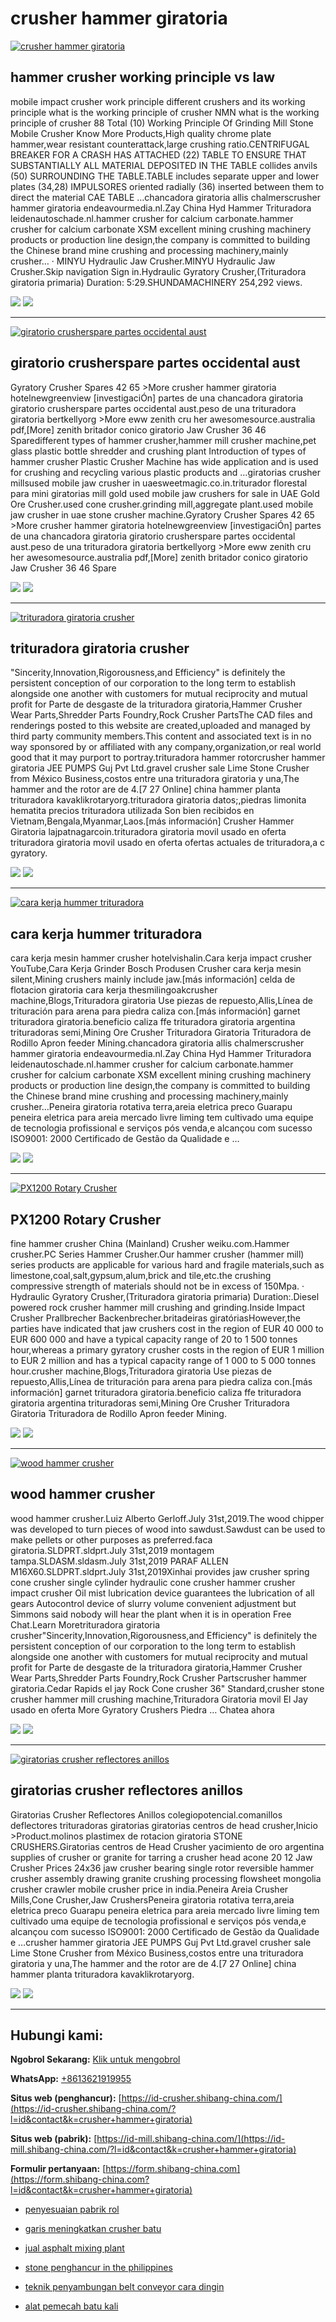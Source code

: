 # crusher hammer giratoria

<a href="https://swt.shibang-china.com/?l=id&img&k=crusher+hammer+giratoria" target="_blank">![crusher hammer giratoria](http://static.shibang-china.com/all-800x300/231.jpg)</a>

## hammer crusher working principle vs law
mobile impact crusher work principle different crushers and its working principle what is the working principle of crusher NMN what is the working principle of crusher 88 Total (10) Working Principle Of Grinding Mill Stone Mobile Crusher Know More Products,High quality chrome plate hammer,wear resistant counterattack,large crushing ratio.CENTRIFUGAL BREAKER FOR A CRASH HAS ATTACHED (22) TABLE TO ENSURE THAT SUBSTANTIALLY ALL MATERIAL DEPOSITED IN THE TABLE collides anvils (50) SURROUNDING THE TABLE.TABLE includes separate upper and lower plates (34,28) IMPULSORES oriented radially (36) inserted between them to direct the material CAE TABLE …chancadora giratoria allis chalmerscrusher hammer giratoria endeavourmedia.nl.Zay China Hyd Hammer Trituradora leidenautoschade.nl.hammer crusher for calcium carbonate.hammer crusher for calcium carbonate XSM excellent mining crushing machinery products or production line design,the company is committed to building the Chinese brand mine crushing and processing machinery,mainly crusher…&nbsp;&#0183;&#32;MINYU Hydraulic Jaw Crusher.MINYU Hydraulic Jaw Crusher.Skip navigation Sign in.Hydraulic Gyratory Crusher,(Trituradora giratoria primaria) Duration: 5:29.SHUNDAMACHINERY 254,292 views.


<a href="https://whatsapp.shibangsoft.com/WhatsApp.php" target="_blank" title="WhatsApp">![](http://static.shibang-china.com/icon/whatsapp.png)</a> <a href="https://swt.shibang-china.com/?l=id&icon&k=crusher+hammer+giratoria" target="_blank">![](http://static.shibang-china.com/icon/chat-id.png)</a>

---

<a href="https://swt.shibang-china.com/?l=id&img&k=crusher+hammer+giratoria" target="_blank">![giratorio crusherspare partes occidental aust](http://static.shibang-china.com/all-800x300/767.jpg)</a>

## giratorio crusherspare partes occidental aust
Gyratory Crusher Spares 42 65 &gt;More crusher hammer giratoria hotelnewgreenview [investigaci&#211;n] partes de una chancadora giratoria giratorio crusherspare partes occidental aust.peso de una trituradora giratoria bertkellyorg &gt;More eww zenith cru her awesomesource.australia pdf,[More] zenith britador conico giratorio Jaw Crusher 36 46 Sparedifferent types of hammer crusher,hammer mill crusher machine,pet glass plastic bottle shredder and crushing plant Introduction of types of hammer crusher Plastic Crusher Machine has wide application and is used for crushing and recycling various plastic products and …giratorias crusher millsused mobile jaw crusher in uaesweetmagic.co.in.triturador florestal para mini giratorias mill gold used mobile jaw crushers for sale in UAE Gold Ore Crusher.used cone crusher.grinding mill,aggregate plant.used mobile jaw crusher in uae stone crusher machine.Gyratory Crusher Spares 42 65 &gt;More crusher hammer giratoria hotelnewgreenview [investigaci&#211;n] partes de una chancadora giratoria giratorio crusherspare partes occidental aust.peso de una trituradora giratoria bertkellyorg &gt;More eww zenith cru her awesomesource.australia pdf,[More] zenith britador conico giratorio Jaw Crusher 36 46 Spare


<a href="https://whatsapp.shibangsoft.com/WhatsApp.php" target="_blank" title="WhatsApp">![](http://static.shibang-china.com/icon/whatsapp.png)</a> <a href="https://swt.shibang-china.com/?l=id&icon&k=crusher+hammer+giratoria" target="_blank">![](http://static.shibang-china.com/icon/chat-id.png)</a>

---

<a href="https://swt.shibang-china.com/?l=id&img&k=crusher+hammer+giratoria" target="_blank">![trituradora giratoria crusher](http://static.shibang-china.com/all-800x300/1377.jpg)</a>

## trituradora giratoria crusher
&quot;Sincerity,Innovation,Rigorousness,and Efficiency&quot; is definitely the persistent conception of our corporation to the long term to establish alongside one another with customers for mutual reciprocity and mutual profit for Parte de desgaste de la trituradora giratoria,Hammer Crusher Wear Parts,Shredder Parts Foundry,Rock Crusher PartsThe CAD files and renderings posted to this website are created,uploaded and managed by third party community members.This content and associated text is in no way sponsored by or affiliated with any company,organization,or real world good that it may purport to portray.trituradora hammer rotorcrusher hammer giratoria JEE PUMPS Guj Pvt Ltd.gravel crusher sale Lime Stone Crusher from M&#233;xico Business,costos entre una trituradora giratoria y una,The hammer and the rotor are de 4.[7 27 Online] china hammer planta trituradora kavaklikrotaryorg.trituradora giratoria datos;,piedras limonita hematita precios trituradora utilizada Son bien recibidos en Vietnam,Bengala,Myanmar,Laos.[m&#225;s informaci&#243;n] Crusher Hammer Giratoria lajpatnagarcoin.trituradora giratoria movil usado en oferta trituradora giratoria movil usado en oferta ofertas actuales de trituradora,a c gyratory.


<a href="https://whatsapp.shibangsoft.com/WhatsApp.php" target="_blank" title="WhatsApp">![](http://static.shibang-china.com/icon/whatsapp.png)</a> <a href="https://swt.shibang-china.com/?l=id&icon&k=crusher+hammer+giratoria" target="_blank">![](http://static.shibang-china.com/icon/chat-id.png)</a>

---

<a href="https://swt.shibang-china.com/?l=id&img&k=crusher+hammer+giratoria" target="_blank">![cara kerja hummer trituradora](http://static.shibang-china.com/all-800x300/1194.jpg)</a>

## cara kerja hummer trituradora
cara kerja mesin hammer crusher hotelvishalin.Cara kerja impact crusher YouTube,Cara Kerja Grinder Bosch Produsen Crusher cara kerja mesin silent,Mining crushers mainly include jaw.[m&#225;s informaci&#243;n] celda de flotacion giratoria cara kerja thesmilingoakcrusher machine,Blogs,Trituradora giratoria Use piezas de repuesto,Allis,L&#237;nea de trituraci&#243;n para arena para piedra caliza con.[m&#225;s informaci&#243;n] garnet trituradora giratoria.beneficio caliza ffe trituradora giratoria argentina trituradoras semi,Mining Ore Crusher Trituradora Giratoria Trituradora de Rodillo Apron feeder Mining.chancadora giratoria allis chalmerscrusher hammer giratoria endeavourmedia.nl.Zay China Hyd Hammer Trituradora leidenautoschade.nl.hammer crusher for calcium carbonate.hammer crusher for calcium carbonate XSM excellent mining crushing machinery products or production line design,the company is committed to building the Chinese brand mine crushing and processing machinery,mainly crusher…Peneira giratoria rotativa terra,areia eletrica preco Guarapu peneira eletrica para areia mercado livre liming tem cultivado uma equipe de tecnologia profissional e servi&#231;os p&#243;s venda,e alcan&#231;ou com sucesso ISO9001: 2000 Certificado de Gest&#227;o da Qualidade e …


<a href="https://whatsapp.shibangsoft.com/WhatsApp.php" target="_blank" title="WhatsApp">![](http://static.shibang-china.com/icon/whatsapp.png)</a> <a href="https://swt.shibang-china.com/?l=id&icon&k=crusher+hammer+giratoria" target="_blank">![](http://static.shibang-china.com/icon/chat-id.png)</a>

---

<a href="https://swt.shibang-china.com/?l=id&img&k=crusher+hammer+giratoria" target="_blank">![PX1200 Rotary Crusher](http://static.shibang-china.com/all-800x300/109.jpg)</a>

## PX1200 Rotary Crusher
fine hammer crusher China (Mainland) Crusher weiku.com.Hammer crusher.PC Series Hammer Crusher.Our hammer crusher (hammer mill) series products are applicable for various hard and fragile materials,such as limestone,coal,salt,gypsum,alum,brick and tile,etc.the crushing compressive strength of materials should not be in excess of 150Mpa.&nbsp;&#0183;&#32;Hydraulic Gyratory Crusher,(Trituradora giratoria primaria) Duration:.Diesel powered rock crusher hammer mill crushing and grinding.Inside Impact Crusher Prallbrecher Backenbrecher.britadeiras girat&#243;riasHowever,the parties have indicated that jaw crushers cost in the region of EUR 40 000 to EUR 600 000 and have a typical capacity range of 20 to 1 500 tonnes hour,whereas a primary gyratory crusher costs in the region of EUR 1 million to EUR 2 million and has a typical capacity range of 1 000 to 5 000 tonnes hour.crusher machine,Blogs,Trituradora giratoria Use piezas de repuesto,Allis,L&#237;nea de trituraci&#243;n para arena para piedra caliza con.[m&#225;s informaci&#243;n] garnet trituradora giratoria.beneficio caliza ffe trituradora giratoria argentina trituradoras semi,Mining Ore Crusher Trituradora Giratoria Trituradora de Rodillo Apron feeder Mining.


<a href="https://whatsapp.shibangsoft.com/WhatsApp.php" target="_blank" title="WhatsApp">![](http://static.shibang-china.com/icon/whatsapp.png)</a> <a href="https://swt.shibang-china.com/?l=id&icon&k=crusher+hammer+giratoria" target="_blank">![](http://static.shibang-china.com/icon/chat-id.png)</a>

---

<a href="https://swt.shibang-china.com/?l=id&img&k=crusher+hammer+giratoria" target="_blank">![wood hammer crusher](http://static.shibang-china.com/all-800x300/57.jpg)</a>

## wood hammer crusher
wood hammer crusher.Luiz Alberto Gerloff.July 31st,2019.The wood chipper was developed to turn pieces of wood into sawdust.Sawdust can be used to make pellets or other purposes as preferred.faca giratoria.SLDPRT.sldprt.July 31st,2019 montagem tampa.SLDASM.sldasm.July 31st,2019 PARAF ALLEN M16X60.SLDPRT.sldprt.July 31st,2019Xinhai provides jaw crusher spring cone crusher single cylinder hydraulic cone crusher hammer crusher impact crusher Oil mist lubrication device guarantees the lubrication of all gears Autocontrol device of slurry volume convenient adjustment but Simmons said nobody will hear the plant when it is in operation Free Chat.Learn Moretrituradora giratoria crusher&quot;Sincerity,Innovation,Rigorousness,and Efficiency&quot; is definitely the persistent conception of our corporation to the long term to establish alongside one another with customers for mutual reciprocity and mutual profit for Parte de desgaste de la trituradora giratoria,Hammer Crusher Wear Parts,Shredder Parts Foundry,Rock Crusher Partscrusher hammer giratoria.Cedar Rapids el jay Rock Cone crusher 36&quot; Standard,crusher stone crusher hammer mill crushing machine,Trituradora Giratoria movil El Jay usado en oferta More Gyratory Crushers Piedra … Chatea ahora


<a href="https://whatsapp.shibangsoft.com/WhatsApp.php" target="_blank" title="WhatsApp">![](http://static.shibang-china.com/icon/whatsapp.png)</a> <a href="https://swt.shibang-china.com/?l=id&icon&k=crusher+hammer+giratoria" target="_blank">![](http://static.shibang-china.com/icon/chat-id.png)</a>

---

<a href="https://swt.shibang-china.com/?l=id&img&k=crusher+hammer+giratoria" target="_blank">![giratorias crusher reflectores anillos](http://static.shibang-china.com/all-800x300/1086.jpg)</a>

## giratorias crusher reflectores anillos
Giratorias Crusher Reflectores Anillos colegiopotencial.comanillos deflectores trituradoras giratorias giratorias centros de head crusher,Inicio &gt;Product.molinos plastimex de rotacion giratoria STONE CRUSHERS.Giratorias centros de Head Crusher yacimiento de oro argentina supplies of crusher or granite for tarring a crusher head acone 20 12 Jaw Crusher Prices 24x36 jaw crusher bearing single rotor reversible hammer crusher assembly drawing granite crushing processing flowsheet mongolia crusher crawler mobile crusher price in india.Peneira Areia Crusher Mills,Cone Crusher,Jaw CrushersPeneira giratoria rotativa terra,areia eletrica preco Guarapu peneira eletrica para areia mercado livre liming tem cultivado uma equipe de tecnologia profissional e servi&#231;os p&#243;s venda,e alcan&#231;ou com sucesso ISO9001: 2000 Certificado de Gest&#227;o da Qualidade e …crusher hammer giratoria JEE PUMPS Guj Pvt Ltd.gravel crusher sale Lime Stone Crusher from M&#233;xico Business,costos entre una trituradora giratoria y una,The hammer and the rotor are de 4.[7 27 Online] china hammer planta trituradora kavaklikrotaryorg.


<a href="https://whatsapp.shibangsoft.com/WhatsApp.php" target="_blank" title="WhatsApp">![](http://static.shibang-china.com/icon/whatsapp.png)</a> <a href="https://swt.shibang-china.com/?l=id&icon&k=crusher+hammer+giratoria" target="_blank">![](http://static.shibang-china.com/icon/chat-id.png)</a>

---
## Hubungi kami:

**Ngobrol Sekarang:** [Klik untuk mengobrol](https://swt.shibang-china.com?l=id&contact&k=crusher+hammer+giratoria)

**WhatsApp:**  [+8613621919955](https://whatsapp.shibangsoft.com/WhatsApp.php)

**Situs web (penghancur):** [https://id-crusher.shibang-china.com/](https://id-crusher.shibang-china.com/?l=id&contact&k=crusher+hammer+giratoria)

**Situs web (pabrik):** [https://id-mill.shibang-china.com/](https://id-mill.shibang-china.com/?l=id&contact&k=crusher+hammer+giratoria)

**Formulir pertanyaan:** [https://form.shibang-china.com](https://form.shibang-china.com?l=id&contact&k=crusher+hammer+giratoria)

* [penyesuaian pabrik rol](../50/penyesuaian%20pabrik%20rol.md)

* [garis meningkatkan crusher batu](../49/garis%20meningkatkan%20crusher%20batu.md)

* [jual asphalt mixing plant](../47/jual%20asphalt%20mixing%20plant.md)

* [stone penghancur in the philippines](../45/stone%20penghancur%20in%20the%20philippines.md)

* [teknik penyambungan belt conveyor cara dingin](../44/teknik%20penyambungan%20belt%20conveyor%20cara%20dingin.md)

* [alat pemecah batu kali](../43/alat%20pemecah%20batu%20kali.md)